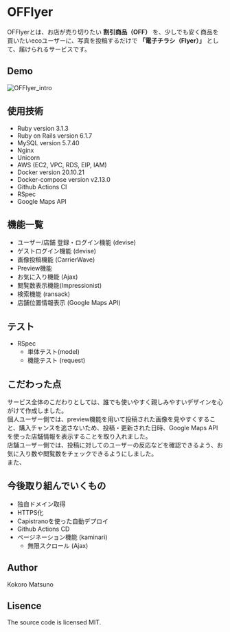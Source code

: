 # OFFlyer  
 
OFFlyerとは、お店が売り切りたい **割引商品（OFF）** を、少しでも安く商品を買いたいecoユーザーに、写真を投稿するだけで **「電子チラシ（Flyer）」** として、届けられるサービスです。

## Demo  
![OFFlyer_intro](https://user-images.githubusercontent.com/84630152/220847565-8d131553-d80f-4908-a6cb-0de9349b7c46.gif)



## 使用技術 
* Ruby version 3.1.3  
* Ruby on Rails version 6.1.7   
* MySQL version 5.7.40
* Nginx
* Unicorn
* AWS (EC2, VPC, RDS, EIP, IAM)
* Docker version 20.10.21  
* Docker-compose version v2.13.0  
* Github Actions CI
* RSpec
* Google Maps API

## 機能一覧  
* ユーザー/店舗 登録・ログイン機能 (devise)  
* ゲストログイン機能 (devise)  
* 画像投稿機能 (CarrierWave)  
* Preview機能
* お気に入り機能 (Ajax)  
* 閲覧数表示機能(Impressionist)  
* 検索機能 (ransack)  
* 店舗位置情報表示 (Google Maps API)  

## テスト
* RSpec  
  * 単体テスト(model)
  * 機能テスト (request)

## こだわった点  
サービス全体のこだわりとしては、誰でも使いやすく親しみやすいデザインを心がけて作成しました。  
個人ユーザー側では、preview機能を用いて投稿された画像を見やすくすること、購入チャンスを逃さないため、投稿・更新された日時、Google Maps APIを使った店舗情報を表示することを取り入れました。  
店舗ユーザー側では、投稿に対してのユーザーの反応などを確認できるよう、お気に入り数や閲覧数をチェックできるようにしました。   
また、


## 今後取り組んでいくもの
* 独自ドメイン取得   
* HTTPS化  
* Capistranoを使った自動デプロイ  
* Github Actions CD  
* ページネーション機能 (kaminari)  
  * 無限スクロール (Ajax)


## Author
Kokoro Matsuno

## Lisence   
The source code is licensed MIT.
